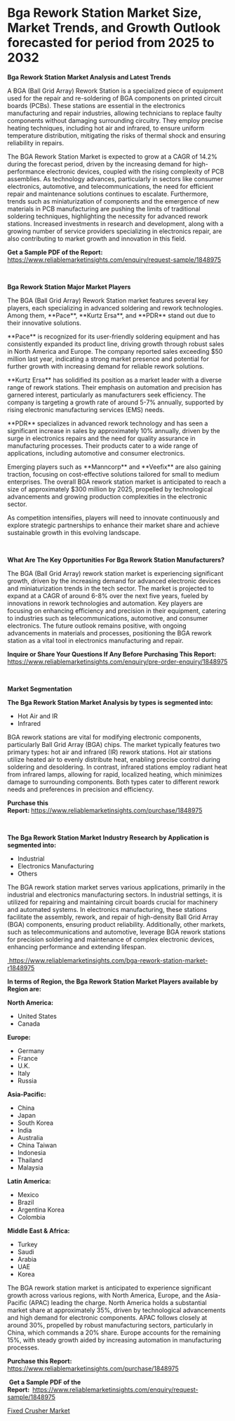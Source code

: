 <p><h1>Bga Rework Station Market Size, Market Trends, and Growth Outlook forecasted for period from 2025 to 2032</h1></p><p><strong>Bga Rework Station Market Analysis and Latest Trends</strong></p>
<p><p>A BGA (Ball Grid Array) Rework Station is a specialized piece of equipment used for the repair and re-soldering of BGA components on printed circuit boards (PCBs). These stations are essential in the electronics manufacturing and repair industries, allowing technicians to replace faulty components without damaging surrounding circuitry. They employ precise heating techniques, including hot air and infrared, to ensure uniform temperature distribution, mitigating the risks of thermal shock and ensuring reliability in repairs.</p><p>The BGA Rework Station Market is expected to grow at a CAGR of 14.2% during the forecast period, driven by the increasing demand for high-performance electronic devices, coupled with the rising complexity of PCB assemblies. As technology advances, particularly in sectors like consumer electronics, automotive, and telecommunications, the need for efficient repair and maintenance solutions continues to escalate. Furthermore, trends such as miniaturization of components and the emergence of new materials in PCB manufacturing are pushing the limits of traditional soldering techniques, highlighting the necessity for advanced rework stations. Increased investments in research and development, along with a growing number of service providers specializing in electronics repair, are also contributing to market growth and innovation in this field.</p></p>
<p><strong>Get a Sample PDF of the Report:&nbsp;</strong> <a href="https://www.reliablemarketinsights.com/enquiry/request-sample/1848975?utm_campaign=2281&utm_medium=2&utm_source=Github&utm_content=ia&utm_term=22022025&utm_id=bga-rework-station">https://www.reliablemarketinsights.com/enquiry/request-sample/1848975</a></p>
<p>&nbsp;</p>
<p><strong>Bga Rework Station Major Market Players</strong></p>
<p><p>The BGA (Ball Grid Array) Rework Station market features several key players, each specializing in advanced soldering and rework technologies. Among them, **Pace**, **Kurtz Ersa**, and **PDR** stand out due to their innovative solutions. </p><p>**Pace** is recognized for its user-friendly soldering equipment and has consistently expanded its product line, driving growth through robust sales in North America and Europe. The company reported sales exceeding $50 million last year, indicating a strong market presence and potential for further growth with increasing demand for reliable rework solutions.</p><p>**Kurtz Ersa** has solidified its position as a market leader with a diverse range of rework stations. Their emphasis on automation and precision has garnered interest, particularly as manufacturers seek efficiency. The company is targeting a growth rate of around 5-7% annually, supported by rising electronic manufacturing services (EMS) needs.</p><p>**PDR** specializes in advanced rework technology and has seen a significant increase in sales by approximately 10% annually, driven by the surge in electronics repairs and the need for quality assurance in manufacturing processes. Their products cater to a wide range of applications, including automotive and consumer electronics.</p><p>Emerging players such as **Manncorp** and **Veefix** are also gaining traction, focusing on cost-effective solutions tailored for small to medium enterprises. The overall BGA rework station market is anticipated to reach a size of approximately $300 million by 2025, propelled by technological advancements and growing production complexities in the electronic sector.</p><p>As competition intensifies, players will need to innovate continuously and explore strategic partnerships to enhance their market share and achieve sustainable growth in this evolving landscape.</p></p>
<p>&nbsp;</p>
<p><strong>What Are The Key Opportunities For Bga Rework Station Manufacturers?</strong></p>
<p><p>The BGA (Ball Grid Array) rework station market is experiencing significant growth, driven by the increasing demand for advanced electronic devices and miniaturization trends in the tech sector. The market is projected to expand at a CAGR of around 6-8% over the next five years, fueled by innovations in rework technologies and automation. Key players are focusing on enhancing efficiency and precision in their equipment, catering to industries such as telecommunications, automotive, and consumer electronics. The future outlook remains positive, with ongoing advancements in materials and processes, positioning the BGA rework station as a vital tool in electronics manufacturing and repair.</p></p>
<p><strong>Inquire or Share Your Questions If Any Before Purchasing This Report:</strong> <a href="https://www.reliablemarketinsights.com/enquiry/pre-order-enquiry/1848975?utm_campaign=2281&utm_medium=2&utm_source=Github&utm_content=ia&utm_term=22022025&utm_id=bga-rework-station">https://www.reliablemarketinsights.com/enquiry/pre-order-enquiry/1848975</a></p>
<p>&nbsp;</p>
<p><strong>Market Segmentation</strong></p>
<p><strong>The Bga Rework Station Market Analysis by types is segmented into:</strong></p>
<p><ul><li>Hot Air and IR</li><li>Infrared</li></ul></p>
<p><p>BGA rework stations are vital for modifying electronic components, particularly Ball Grid Array (BGA) chips. The market typically features two primary types: hot air and infrared (IR) rework stations. Hot air stations utilize heated air to evenly distribute heat, enabling precise control during soldering and desoldering. In contrast, infrared stations employ radiant heat from infrared lamps, allowing for rapid, localized heating, which minimizes damage to surrounding components. Both types cater to different rework needs and preferences in precision and efficiency.</p></p>
<p><strong>Purchase this Report:&nbsp;</strong><a href="https://www.reliablemarketinsights.com/purchase/1848975?utm_campaign=2281&utm_medium=2&utm_source=Github&utm_content=ia&utm_term=22022025&utm_id=bga-rework-station">https://www.reliablemarketinsights.com/purchase/1848975</a></p>
<p>&nbsp;</p>
<p><strong>The Bga Rework Station Market Industry Research by Application is segmented into:</strong></p>
<p><ul><li>Industrial</li><li>Electronics Manufacturing</li><li>Others</li></ul></p>
<p><p>The BGA rework station market serves various applications, primarily in the industrial and electronics manufacturing sectors. In industrial settings, it is utilized for repairing and maintaining circuit boards crucial for machinery and automated systems. In electronics manufacturing, these stations facilitate the assembly, rework, and repair of high-density Ball Grid Array (BGA) components, ensuring product reliability. Additionally, other markets, such as telecommunications and automotive, leverage BGA rework stations for precision soldering and maintenance of complex electronic devices, enhancing performance and extending lifespan.</p></p>
<p><a href="https://www.reliablemarketinsights.com/bga-rework-station-market-r1848975?utm_campaign=2281&utm_medium=2&utm_source=Github&utm_content=ia&utm_term=22022025&utm_id=bga-rework-station">&nbsp;https://www.reliablemarketinsights.com/bga-rework-station-market-r1848975</a></p>
<p><strong>In terms of Region, the Bga Rework Station Market Players available by Region are:</strong></p>
<p>
    <p> <strong> North America: </strong>
        <ul>
            <li>United States</li>
            <li>Canada</li>
        </ul>
        </p> 
    <p> <strong> Europe: </strong>
        <ul>
            <li>Germany</li>
            <li>France</li>
            <li>U.K.</li>
            <li>Italy</li>
            <li>Russia</li>
        </ul>
        </p> 
    <p> <strong> Asia-Pacific: </strong>
        <ul>
            <li>China</li>
            <li>Japan</li>
            <li>South Korea</li>
            <li>India</li>
            <li>Australia</li>
            <li>China Taiwan</li>
            <li>Indonesia</li>
            <li>Thailand</li>
            <li>Malaysia</li>
        </ul>
        </p> 
    <p> <strong> Latin America: </strong>
        <ul>
            <li>Mexico</li>
            <li>Brazil</li>
            <li>Argentina Korea</li>
            <li>Colombia</li>
        </ul>
        </p> 
    <p> <strong> Middle East & Africa: </strong>
        <ul>
            <li>Turkey</li>
            <li>Saudi</li>
            <li>Arabia</li>
            <li>UAE</li>
            <li>Korea</li>
        </ul>
    </p>
    </p>
<p><p>The BGA rework station market is anticipated to experience significant growth across various regions, with North America, Europe, and the Asia-Pacific (APAC) leading the charge. North America holds a substantial market share at approximately 35%, driven by technological advancements and high demand for electronic components. APAC follows closely at around 30%, propelled by robust manufacturing sectors, particularly in China, which commands a 20% share. Europe accounts for the remaining 15%, with steady growth aided by increasing automation in manufacturing processes.</p></p>
<p><strong>Purchase this Report: </strong><a href="https://www.reliablemarketinsights.com/purchase/1848975?utm_campaign=2281&utm_medium=2&utm_source=Github&utm_content=ia&utm_term=22022025&utm_id=bga-rework-station">https://www.reliablemarketinsights.com/purchase/1848975</a></p>
<p>&nbsp;<strong>Get a Sample PDF of the Report:&nbsp;&nbsp;</strong><a href="https://www.reliablemarketinsights.com/enquiry/request-sample/1848975?utm_campaign=2281&utm_medium=2&utm_source=Github&utm_content=ia&utm_term=22022025&utm_id=bga-rework-station">https://www.reliablemarketinsights.com/enquiry/request-sample/1848975</a></p>
<p><strong></strong></p>
<p><p><a href="https://github.com/ilonaenterline65/Market-Research-Report-List-1/blob/main/fixed-crusher-market.md?utm_campaign=2281&utm_medium=2&utm_source=Github&utm_content=ia&utm_term=22022025&utm_id=bga-rework-station">Fixed Crusher Market</a></p></p>